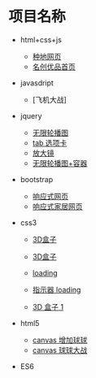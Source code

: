 # 项目名称

- html+css+js
  - [种地网页](https://maojiaofang.github.io/zd/index.html)
  - [名创优品首页](https://maojiaofang.github.io/mingc/index.html)
- javasdript
  - [飞机大战]
- jquery
  - [无限轮播图](https://maojiaofang.github.io/wxlbt/index.html)
  - [tab 选项卡](https://maojiaofang.github.io/tab/index.html)
  - [放大镜](https://maojiaofang.github.io/fdj/index.html)
  - [无限轮播图+容器](https://maojiaofang.github.io/lbt/index.html)
- bootstrap
  - [响应式网页](https://maojiaofang.github.io/bts/index.html)
  - [响应式家居网页](https://maojiaofang.github.io/jiaju/index.html)
- css3

  - [3D盒子](https://maojiaofang.github.io/sd1/index.html)
  - [3D盒子](https://maojiaofang.github.io/sd1/00.html)

  - [loading](https://maojiaofang.github.io/loading/loader-1.html)
  - [指示器 loading](https://maojiaofang.github.io/jd/index.html)
  - [3D 盒子 1](https://maojiaofang.github.io/css3d1/index.html)

- html5
  - [canvas 增加球球](https://maojiaofang.github.io/canvas/index.html)
  - [canvas 球球大战](https://maojiaofang.github.io/canvasball/index.html)
- ES6
